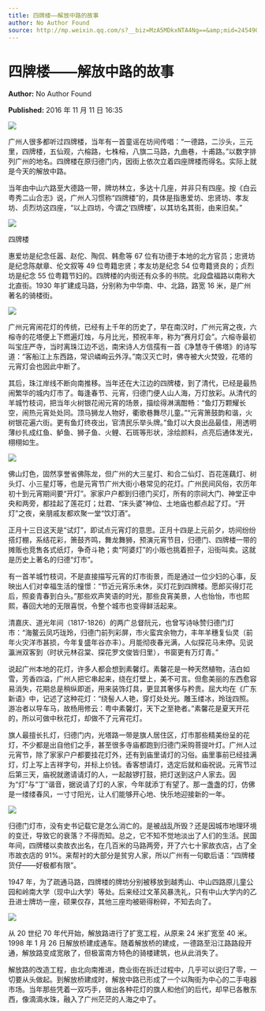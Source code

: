 ```yaml
---
title: 四牌楼——解放中路的故事
author: No Author Found
source: http://mp.weixin.qq.com/s?__biz=MzA5MDkxNTA4Ng==&amp;mid=2454904582&amp;idx=1&amp;sn=a65a330da79b70235103e383a6ac4d88&amp;chksm=87a21767b0d59e718aab8d78204876ba7f5fb27f300e1cf93b5899ea8e1996b3c8c138c874ed#rd
---
```


# 四牌楼——解放中路的故事

**Author:** No Author Found

**Published:** 2016 年 11 月 11 日 16:35

![](http://mmbiz.qpic.cn/mmbiz_jpg/PJWG74pLsMY6VjSs8icl92DouG8adAGS0ibIkmicA6dYrXchQel1ic3LTtD572I9r9sbW2tOnBvpibgicAXRcdc4p5aA/0?wx_fmt=jpeg)

广州人很多都听过四牌楼，当年有一首童谣在坊间传唱：“一德路，二沙头，三元里，四牌楼，五仙观，六榕路，七株榕，八旗二马路，九曲巷，十甫路。”以数字排列广州的地名。四牌楼在原归德门内，因街上依次立着四座牌楼而得名。实际上就是今天的解放中路。

当年由中山六路至大德路一带，牌坊林立，多达十几座，并非只有四座。按《白云粤秀二山合志》说，广州人习惯称“四牌楼”的，具体是指惠爱坊、忠贤坊、孝友坊、贞烈坊这四座，“以上四坊，今谓之‘四牌楼’，以其坊名其街，由来旧矣。”

![](http://mmbiz.qpic.cn/mmbiz_jpg/PJWG74pLsMbV89qXvqCVN505bI4BOTIibqWhGAI0cOwkxiamF8oqIk8R9dJR5XVjGKgm0YPpq9OtVOAwPo6Be2zw/0?wx_fmt=jpeg)

四牌楼

惠爱坊是纪念任嚣、赵佗、陶侃、韩愈等 67 位有功德于本地的北方官员；忠贤坊是纪念陈献章、伦文叙等 49 位粤籍忠贤；孝友坊是纪念 54 位粤籍贤良的；贞烈坊是纪念 55 位粤籍节妇的。四牌楼的内街还有众多的书院。北段盘福路以南称大北直街。1930 年扩建成马路，分别称为中华南、中、北路，路宽 16 米，是广州著名的骑楼街。

![](http://mmbiz.qpic.cn/mmbiz_jpg/PJWG74pLsMbV89qXvqCVN505bI4BOTIib8SXzIhYicbTjQE06sWeFer7nX9KlC8SL75IoCqQdHjc0g6V9BugCN1A/0?wx_fmt=jpeg)

广州元宵闹花灯的传统，已经有上千年的历史了，早在南汉时，广州元宵之夜，六榕寺的花塔便上下燃遍灯烛，与月比光，预祝丰年，称为“赛月灯会”。六榕寺最初叫宝庄严寺，当时离珠江边不远，南宋诗人方信孺有一首《净慧寺千佛塔》的诗写道：“客船江上东西路，常识嶙峋云外浮。”南汉灭亡时，佛寺被大火焚毁，花塔的元宵灯会也因此中断了。

其后，珠江岸线不断向南推移。当年还在大江边的四牌楼，到了清代，已经是最热闹繁华的城内灯市了。每逢春节、元宵，归德门便人山人海，万灯放彩。从清代的羊城竹枝词，把当年火树银花闹元宵的场景，描绘得淋漓酣畅：“鱼灯万颗耀长空，闹热元宵处处同。顶马狮龙人物好，衢歌巷舞尽儿童。”“元宵箫鼓韵和谐，火树银花遍六街。更有鱼灯终夜出，官清民乐举头牌。”鱼灯以大良出品最佳，用透明薄纱扎成红鱼、鲈鱼、狮子鱼、火鲤、石斑等形状，涂绘颜料，点亮后通体发光，栩栩如生。

![](http://mmbiz.qpic.cn/mmbiz_jpg/PJWG74pLsMbV89qXvqCVN505bI4BOTIibUW64Sl8kricUSrYI7pIghatYTpfzoAibqFtlBfknWpPUpYZcl76MgIoQ/0?wx_fmt=jpeg)

佛山灯色，固然享誉省佛陈龙，但广州的大三星灯、和合二仙灯、百花莲藕灯、树头灯、小三星灯等，也是元宵节广州大街小巷常见的花灯。广州民间风俗，农历年初十到元宵期间要“开灯”。家家户户都到归德门买灯，所有的宗祠大门、神堂正中央和两旁，都挂起了莲花灯；灶君、“床头婆”神位、土地庙也都点起了灯。“开灯”之夜，亲朋戚友都欢聚一堂“饮灯酒”。

正月十三日这天是“试灯”，即试点元宵灯的意思。正月十四是上元前夕，坊间纷纷搭灯棚，系结花彩，箫鼓齐鸣，舞龙舞狮，预演元宵节目，归德门、四牌楼一带的摊贩也竞售各式纸灯，争奇斗艳；卖“阿婆灯”的小贩也挑着担子，沿街叫卖。这就是历史上著名的归德“灯市”。

有一首羊城竹枝词，不是直接描写元宵的灯市街景，而是通过一位少妇的心事，反映出人们对幸福生活的憧憬：“节近元宵乐未休，买灯花到四牌楼。愿郎买得灯花后，照妾青春到白头。”那些欢声笑语的时光，那些良宵美景，人也怡怡，市也熙熙，春回大地的无限喜悦，令整个城市也变得鲜活起来。

清嘉庆、道光年间（1817-1826）的两广总督阮元，也曾写诗咏赞归德门灯市：“海鳌云凤巧珑玲，归德门前列彩屏，市火蛮宾余物力，丰年羊穗复仙灵（前年火灾洋市甚损，今年复盛年谷亦丰）。月能彻夜春光满，人似探花马未停。见说瀛洲双客到（时状元林召棠、探花罗文俊皆归里），书窗更有万灯青。”

说起广州本地的花灯，许多人都会想到素馨灯。素馨花是一种天然植物，洁白如雪，芳香四溢，广州人把它串起来，绕在灯壁上，美不可言。但愈美丽的东西愈容易消失，花期总是稍纵即逝，用来装饰灯具，更显其奢侈与矜贵。屈大均在《广东新语》中，记述了这种花灯：“绕髻人人艳，穿灯处处光。雕玉缕冰，玲珑四照。游冶者以导车马，故杨用修云：粤中素馨灯，天下之至艳者。”素馨花是夏天开花的，所以可做中秋花灯，却做不了元宵花灯。

旗人最擅长扎灯，归德门内，光塔路一带是旗人居住区，灯市那些精美纷呈的花灯，不少都是出自他们之手，甚至很多寺庙都跑到归德门采购菩提叶灯。广州人过元宵节，除了家家户户都要挂花灯外，还有到庙里请灯的习俗。庙里事前已经挂满灯，灯上写上吉祥字句，并标上价钱。香客想请灯，选定后就和庙祝说。元宵节过后第三天，庙祝就邀请请灯的人，一起敲锣打鼓，把灯送到这户人家去。因为“灯”与“丁”谐音，据说请了灯的人家，今年就添丁有望了。那一盏盏的灯，仿佛是一缕缕春风，一寸寸阳光，让人们能够开心地、快乐地迎接新的一年。

![](http://mmbiz.qpic.cn/mmbiz_jpg/PJWG74pLsMbV89qXvqCVN505bI4BOTIibw8Gt320I9h2kKLQHGd6ia0RUoFyNJiaaefJfYsy8TI9dMOJqhrVBCsZA/0?wx_fmt=jpeg)

归德门灯市，没有史书记载它是怎么消亡的。是被战乱所毁？还是因城市地理环境的变迁，导致它的衰落？不得而知。总之，它不知不觉地淡出了人们的生活。民国年间，四牌楼以卖故衣出名，在几百米的马路两旁，开了六七十家故衣店，占了全市故衣店的 91%。来帮衬的大部分是贫穷人家，所以广州有一句歇后语：“四牌楼货仔——好极都有限”。

1947 年，为了疏通马路，四牌楼的牌坊分别被移放到越秀山、中山四路原儿童公园和岭南大学（现中山大学）等处。后来经过文革风暴洗礼，只有中山大学内的乙丑进士牌坊一座，硕果仅存，其他三座均被砸得粉碎，不知去向了。

![](http://mmbiz.qpic.cn/mmbiz_jpg/PJWG74pLsMbV89qXvqCVN505bI4BOTIibkY4AyU1KnuPT2QPtPCG2eBU2cEwK1UyenGkEAFq1z9PyhTdDR4UknA/0?wx_fmt=jpeg)

从 20 世纪 70 年代开始，解放路进行了扩宽工程，从原来 24 米扩宽至 40 米。1998 年 1 月 26 日解放桥建成通车。随着解放桥的建成，一德路至沿江路路段开通，解放路变成宽敞了，但极富南方特色的骑楼建筑，也从此消失了。

解放路的改造工程，由北向南推进，商业街在拆迁过程中，几乎可以说归了零，一切要从头做起。到解放桥建成时，解放中路已形成了一个以陶街为中心的二手电器市场。当年那些凭着一双巧手，做出各种花灯的旗人和他们的后代，却早已各散东西，像滴滴水珠，融入了广州茫茫的人海之中了。
